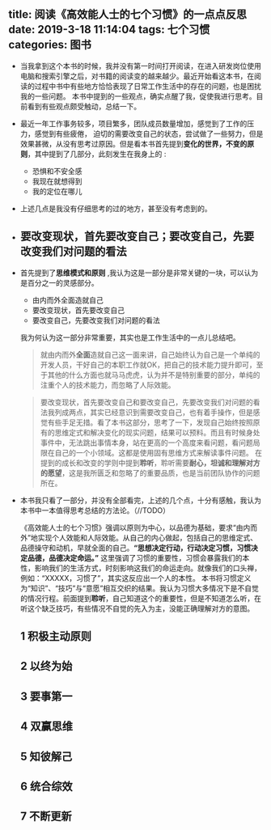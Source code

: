title: 阅读《高效能人士的七个习惯》的一点点反思
date: 2019-3-18 11:14:04
tags: 七个习惯
categories: 图书
---

* 当我拿到这个本书的时候，我并没有第一时间打开阅读，在进入研发岗位使用电脑和搜索引擎之后，对书籍的阅读变的越来越少。最近开始看这本书，在阅读的过程中书中有些地方恰恰表现了日常工作生活中的存在的问题，也是困扰我的一些问题。
本书中提到的一些观点，确实点醒了我，促使我进行思考。目前看到有些观点颇受触动，总结一下。


* 最近一年工作事务较多，项目繁多，团队成员数量增加，感觉到了工作的压力，感觉到有些疲倦，
 迫切的需要改变自己的状态，尝试做了一些努力，但是效果甚微，从没有思考过原因。但是看本书首先提到**变化的世界，不变的原则**，其中提到了几部分，此刻发生在我身上的 : 
    + 恐惧和不安全感
    + 我现在就想得到
    + 我的定位在哪儿
   
* 上述几点是我没有仔细思考的过的地方，甚至没有考虑到的。

* ## **要改变现状，首先要改变自己；要改变自己，先要改变我们对问题的看法**

* 首先提到了**思维模式和原则** ,我认为这是一部分是非常关键的一块，可以认为是百分之一的灵感部分。
   + 由内而外全面造就自己
   + 要改变现状，首先要改变自己
   + 要改变自己，先要改变我们对问题的看法
 
  我为何认为这一部分非常重要，其实也是工作生活中的一点儿总结吧。
  > 就由内而外**全面**造就自己这一面来讲，自己始终认为自己是一个单纯的开发人员，干好自己的本职工作就OK，把自己的技术能力提升即可，至于其他的什么方面也就马马虎虎，认为并不是特别重要的部分，单纯的注重个人的技术能力，而忽略了人际效能。

  > 要改变现状，首先要改变自己和要改变自己，先要改变我们对问题的看法我列成两点，其实已经意识到需要改变自己，也有着手操作，但是感觉有些手足无措。看了本书这部分，思考了一下，发现自己始终按照原有的思维定式和解决变化的现实问题，结果可以预料。而且有时候身处事件中，无法跳出事情本身，站在更高的一个高度来看问题，看问题局限在自己的一个小领域。这都是使用固有思维方式来解读事件问题。
    在提到的成长和改变的学则中提到**聆听**，聆听需要**耐心，坦诚和理解对方的愿望**，这是我所匮乏和忽略了的重要品质，也是当前团队协作的问题所在。

*   本书我只看了一部分，并没有全部看完，上述的几个点，十分有感触，我认为本书中一本值得思考总结的方法论。（//TODO）

    《高效能人士的七个习惯》强调以原则为中心，以品德为基础，要求“由内而外”地实现个人效能和人际效能。从自己的内心做起，包括自己的思维定式、品德操守和动机，早就全面的自己。**“思想决定行动，行动决定习惯，习惯决定品德，品德决定命运。”** 这里强调了习惯的重要性，习惯会暴露我们的本性，影响我们的生活方式，时刻影响这我们的命运走向。就像我们的口头禅，例如：“XXXXX，习惯了”，其实这反应出一个人的本性。
    本书将习惯定义为“知识”、“技巧”与“意愿”相互交织的结果。我认为习惯大多情况下是不自觉的情况行程。前面提到**聆听**，自己知道这个的重要性，但是不知道怎么听，在听这个缺乏技巧，有些情况不自觉的先入为主，没能正确理解对方的意图。

    ## 1 积极主动原则
    ## 2 以终为始
    ## 3 要事第一
    ## 4 双赢思维
    ## 5 知彼解己
    ## 6 统合综效
    ## 7 不断更新
    